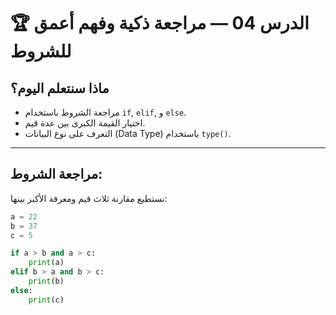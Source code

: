 # 🏆 الدرس 04 — مراجعة ذكية وفهم أعمق للشروط

## ماذا سنتعلم اليوم؟
- مراجعة الشروط باستخدام `if`, `elif`, و `else`.
- اختيار القيمة الكبرى بين عدة قيم.
- التعرف على نوع البيانات (Data Type) باستخدام `type()`.

---

## مراجعة الشروط:
نستطيع مقارنة ثلاث قيم ومعرفة الأكبر بينها:
```python
a = 22
b = 37
c = 5

if a > b and a > c:
    print(a)
elif b > a and b > c:
    print(b)
else:
    print(c)
